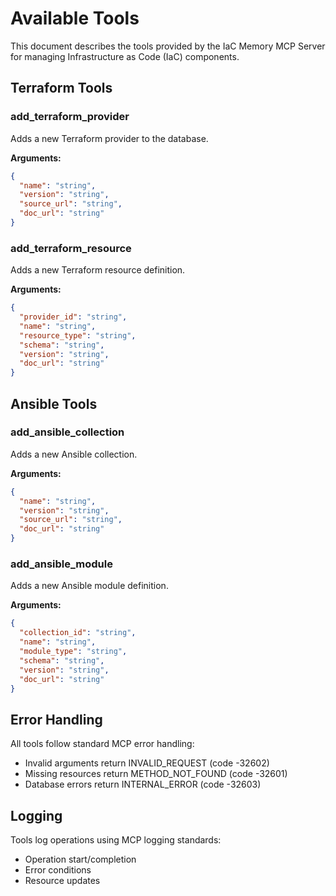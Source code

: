 # Available Tools

This document describes the tools provided by the IaC Memory MCP Server for managing Infrastructure as Code (IaC) components.

## Terraform Tools

### add_terraform_provider
Adds a new Terraform provider to the database.

**Arguments:**
```json
{
  "name": "string",
  "version": "string",
  "source_url": "string",
  "doc_url": "string"
}
```

### add_terraform_resource
Adds a new Terraform resource definition.

**Arguments:**
```json
{
  "provider_id": "string",
  "name": "string",
  "resource_type": "string",
  "schema": "string",
  "version": "string",
  "doc_url": "string"
}
```

## Ansible Tools

### add_ansible_collection
Adds a new Ansible collection.

**Arguments:**
```json
{
  "name": "string",
  "version": "string",
  "source_url": "string",
  "doc_url": "string"
}
```

### add_ansible_module
Adds a new Ansible module definition.

**Arguments:**
```json
{
  "collection_id": "string",
  "name": "string",
  "module_type": "string",
  "schema": "string",
  "version": "string",
  "doc_url": "string"
}
```

## Error Handling

All tools follow standard MCP error handling:
- Invalid arguments return INVALID_REQUEST (code -32602)
- Missing resources return METHOD_NOT_FOUND (code -32601)
- Database errors return INTERNAL_ERROR (code -32603)

## Logging

Tools log operations using MCP logging standards:
- Operation start/completion
- Error conditions
- Resource updates
